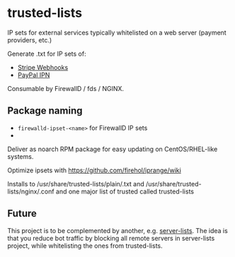 # trusted-lists

IP sets for external services typically whitelisted on a web server (payment providers, etc.)

Generate .txt for IP sets of:

* [Stripe Webhooks](https://stripe.com/files/ips/ips_webhooks.txt) 
* [PayPal IPN](https://www.paypal.com/mn/smarthelp/article/what-are-the-ip-addresses-for-live-paypal-servers-ts1056)

Consumable by FirewallD / fds / NGINX.

## Package naming

* `firewalld-ipset-<name>` for FirewallD IP sets
* 

Deliver as noarch RPM package for easy updating on CentOS/RHEL-like systems.

Optimize ipsets with https://github.com/firehol/iprange/wiki

Installs to /usr/share/trusted-lists/plain/<name>.txt and
/usr/share/trusted-lists/nginx/<name>.conf
and one major list of trusted called trusted-lists

## Future

This project is to be complemented by another, e.g. [server-lists](https://github.com/dvershinin/server-lists).
The idea is that you reduce bot traffic by blocking all remote servers in server-lists project, while whitelisting the ones from trusted-lists.
